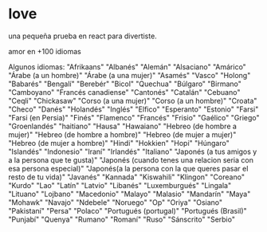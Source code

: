 # love
una pequeña prueba en react para divertiste. 

amor en +100 idiomas 

Algunos idiomas:
"Afrikaans"
"Albanés"
"Alemán"
"Alsaciano"
"Amárico"
"Árabe (a un hombre)"
"Árabe (a una mujer)"
"Asamés"
"Vasco"
"Holong"
"Babarés"
"Bengalí"
"Berebér"
"Bicol"
"Quechua"
"Búlgaro"
"Birmano"
"Camboyano"
"Francés canadiense"
"Cantonés"
"Catalán"
"Cebuano"
"Ceqli"
"Chickasaw"
"Corso (a una mujer)"
"Corso (a un hombre)"
"Croata"
"Checo"
"Danés"
"Holandés"
"Inglés"
"Elfico"
"Esperanto"
"Estonio"
"Farsi"
"Farsi (en Persia)"
"Finés"
"Flamenco"
"Francés"
"Frisio"
"Gaélico"
"Griego"
"Groenlandés"
"haitiano"
"Hausa"
"Hawaiano"
"Hebreo (de hombre a mujer)"
"Hebreo (de hombre a hombre)"
"Hebreo (de mujer a mujer)"
"Hebreo (de mujer a hombre)"
"Hindi"
"Hokkien"
"Hopi"
"Húngaro"
"Islandés"
"Indonesio"
"Iraní"
"Irlandés"
"Italiano"
"Japonés (a tus amigos y a la persona que te gusta)"
"Japonés (cuando tenes una relacion seria con esa persona especial)"
"Japonés(a la persona con la que queres pasar el resto de tu vida)"
"Javanés"
"Kannada"
"Kiswahili"
"Klingon"
"Coreano"
"Kurdo"
"Lao"
"Latín"
"Latvio"
"Libanés"
"Luxemburgués"
"Lingala"
"Lituano"
"Lojbano"
"Macedonio"
"Malayo"
"Malasio"
"Mandarín"
"Maya"
"Mohawk"
"Navajo"
"Ndebele"
"Noruego"
"Op"
"Oriya"
"Osiano"
"Pakistaní"
"Persa"
"Polaco"
"Portugués (portugal)"
"Portugués (Brasil)"
"Punjabí"
"Quenya"
"Rumano"
"Romaní"
"Ruso"
"Sánscrito"
"Serbio"
